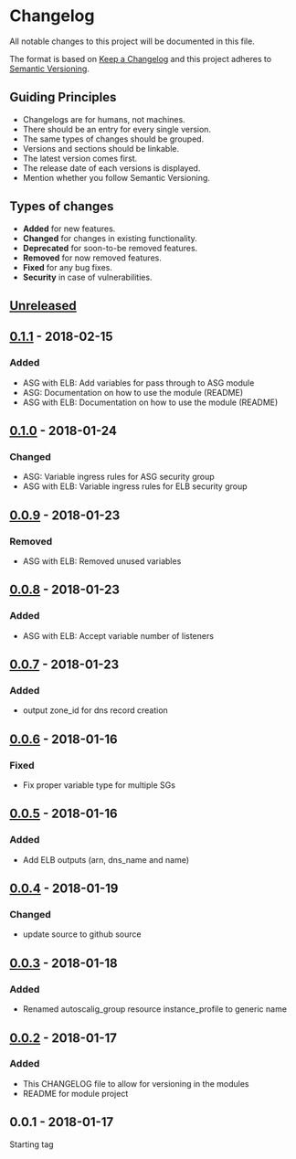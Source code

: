 # Changelog
All notable changes to this project will be documented in this file.

The format is based on [Keep a Changelog](http://keepachangelog.com/en/1.0.0/)
and this project adheres to [Semantic Versioning](http://semver.org/spec/v2.0.0.html).

## Guiding Principles
* Changelogs are for humans, not machines.
* There should be an entry for every single version.
* The same types of changes should be grouped.
* Versions and sections should be linkable.
* The latest version comes first.
* The release date of each versions is displayed.
* Mention whether you follow Semantic Versioning.

## Types of changes
* **Added** for new features.
* **Changed** for changes in existing functionality.
* **Deprecated** for soon-to-be removed features.
* **Removed** for now removed features.
* **Fixed** for any bug fixes.
* **Security** in case of vulnerabilities.

## [Unreleased]

## [0.1.1] - 2018-02-15
### Added
- ASG with ELB: Add variables for pass through to ASG module
- ASG: Documentation on how to use the module (README)
- ASG with ELB: Documentation on how to use the module (README)

## [0.1.0] - 2018-01-24
### Changed
- ASG: Variable ingress rules for ASG security group
- ASG with ELB: Variable ingress rules for ELB security group

## [0.0.9] - 2018-01-23
### Removed
- ASG with ELB: Removed unused variables

## [0.0.8] - 2018-01-23
### Added
- ASG with ELB: Accept variable number of listeners

## [0.0.7] - 2018-01-23
### Added
- output zone_id for dns record creation

## [0.0.6] - 2018-01-16
### Fixed
- Fix proper variable type for multiple SGs

## [0.0.5] - 2018-01-16
### Added
- Add ELB outputs (arn, dns_name and name)

## [0.0.4] - 2018-01-19
### Changed
- update source to github source

## [0.0.3] - 2018-01-18
### Added
- Renamed autoscalig_group resource instance_profile to generic name

## [0.0.2] - 2018-01-17
### Added
- This CHANGELOG file to allow for versioning in the modules
- README for module project

## 0.0.1 - 2018-01-17
Starting tag

[Unreleased]: https://github.com/albumprinter/payments-tf-modules/compare/v0.1.1...HEAD
[0.1.1]: https://github.com/albumprinter/payments-tf-modules/compare/v0.1.0...v0.1.1
[0.1.0]: https://github.com/albumprinter/payments-tf-modules/compare/v0.0.9...v0.1.0
[0.0.9]: https://github.com/albumprinter/payments-tf-modules/compare/v0.0.8...v0.0.9
[0.0.8]: https://github.com/albumprinter/payments-tf-modules/compare/v0.0.7...v0.0.8
[0.0.7]: https://github.com/albumprinter/payments-tf-modules/compare/v0.0.6...v0.0.7
[0.0.6]: https://github.com/albumprinter/payments-tf-modules/compare/v0.0.5...v0.0.6
[0.0.5]: https://github.com/albumprinter/payments-tf-modules/compare/v0.0.4...v0.0.5
[0.0.4]: https://github.com/albumprinter/payments-tf-modules/compare/v0.0.3...v0.0.4
[0.0.3]: https://github.com/albumprinter/payments-tf-modules/compare/v0.0.2...v0.0.3
[0.0.2]: https://github.com/albumprinter/payments-tf-modules/compare/v0.0.1...v0.0.2